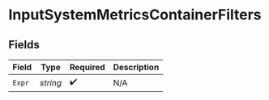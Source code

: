 # InputSystemMetricsContainerFilters


## Fields

| Field              | Type               | Required           | Description        |
| ------------------ | ------------------ | ------------------ | ------------------ |
| `Expr`             | *string*           | :heavy_check_mark: | N/A                |